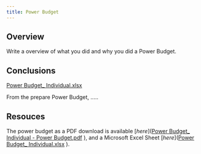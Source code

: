 ```yaml
---
title: Power Budget
---
```


## Overview
Write a overview of what you did and why you did a Power Budget.


## Conclusions
[Power Budget_ Individual.xlsx](https://github.com/user-attachments/files/23160376/Power.Budget_.Individual.xlsx)


From the prepare Power Budget, .....

## Resouces

The power budget as a PDF download is available [*here*]([Power Budget_ Individual - Power Budget.pdf](https://github.com/user-attachments/files/23160455/Power.Budget_.Individual.-.Power.Budget.pdf)
), and a Microsoft Excel Sheet [*here*]([Power Budget_ Individual.xlsx](https://github.com/user-attachments/files/23160384/Power.Budget_.Individual.xlsx)
).

